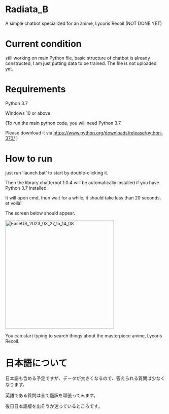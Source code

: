 # Radiata_B
A simple chatbot specialized for an anime, Lycoris Recoil (NOT DONE YET)

# Current condition
still working on main Python file, basic structure of chatbot is already constructed, I am just putting data to be trained. The file is not uploaded yet.

# Requirements
Python 3.7 

Windows 10 or above

(To run the main python code, you will need Python 3.7.

Please download it via https://www.python.org/downloads/release/python-370/ )

# How to run
just run 'launch.bat' to start by double-clicking it.

Then the library chatterbot 1.0.4 will be automatically installed if you have Python 3.7 installed.

It will open cmd, then wait for a while, it should take less than 20 seconds, et voilà!

The screen below should appear.

<img width="342" alt="EaseUS_2023_03_27_15_14_08" src="https://user-images.githubusercontent.com/112993351/228043439-c725f42b-b857-4087-9224-6b8e5280899f.png">

You can start typing to search things about the masterpiece anime, Lycoris Recoil.

# 日本語について
日本語も含める予定ですが、データが大きくなるので、答えられる質問は少なくなります。

英語である質問は全て翻訳を頑張ってみます。

後日日本語版を出そうか迷っているところです。
